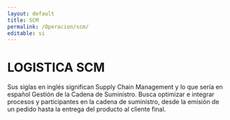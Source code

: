 ```yaml
---
layout: default
title: SCM
permalink: /Operacion/scm/
editable: si
---
```


# LOGISTICA SCM  

Sus siglas en inglés significan Supply Chain Management y lo que sería en español Gestión de la Cadena de Suministro. Busca optimizar e integrar procesos y participantes en la cadena de suministro, desde la emisión de un pedido hasta la entrega del producto al cliente final.

